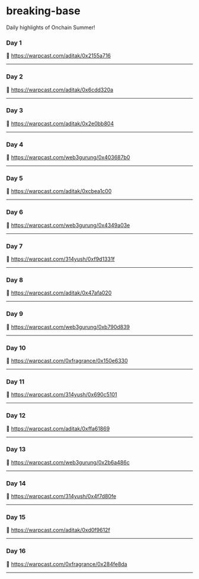 # breaking-base
Daily highlights of Onchain Summer!


### Day 1
🔗 https://warpcast.com/aditak/0x2155a716

------

### Day 2
🔗 https://warpcast.com/aditak/0x6cdd320a

------

### Day 3
🔗 https://warpcast.com/aditak/0x2e0bb804

------

### Day 4
🔗 https://warpcast.com/web3gurung/0x403687b0

------

### Day 5
🔗 https://warpcast.com/aditak/0xcbea1c00

------

### Day 6
🔗 https://warpcast.com/web3gurung/0x4349a03e

------

### Day 7
🔗 https://warpcast.com/314yush/0xf9d1331f

------

### Day 8
🔗 https://warpcast.com/aditak/0x47afa020

------

### Day 9
🔗 https://warpcast.com/web3gurung/0xb790d839

------

### Day 10
🔗 https://warpcast.com/0xfragrance/0x150e6330

------

### Day 11
🔗 https://warpcast.com/314yush/0x690c5101

------

### Day 12
🔗 https://warpcast.com/aditak/0xffa61869

------

### Day 13
🔗 https://warpcast.com/web3gurung/0x2b6a486c

------

### Day 14
🔗 https://warpcast.com/314yush/0x4f7d80fe

------

### Day 15
🔗 https://warpcast.com/aditak/0xd0f9612f

------

### Day 16
🔗 https://warpcast.com/0xfragrance/0x284fe8da

------